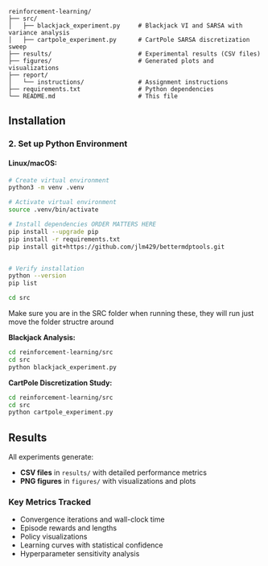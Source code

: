 
```
reinforcement-learning/
├── src/
│   ├── blackjack_experiment.py     # Blackjack VI and SARSA with variance analysis
│   ├── cartpole_experiment.py      # CartPole SARSA discretization sweep
├── results/                        # Experimental results (CSV files)
├── figures/                        # Generated plots and visualizations
├── report/
│   └── instructions/               # Assignment instructions
├── requirements.txt                # Python dependencies
└── README.md                       # This file
```
## Installation

### 2. Set up Python Environment

#### **Linux/macOS:**
```bash
# Create virtual environment
python3 -m venv .venv

# Activate virtual environment
source .venv/bin/activate

# Install dependencies ORDER MATTERS HERE
pip install --upgrade pip
pip install -r requirements.txt
pip install git+https://github.com/jlm429/bettermdptools.git


# Verify installation
python --version
pip list

cd src
```

Make sure you are in the SRC folder when running these, they will run just move the folder structre around

**Blackjack Analysis:**
```bash
cd reinforcement-learning/src
cd src
python blackjack_experiment.py
```

**CartPole Discretization Study:**
```bash
cd reinforcement-learning/src
cd src
python cartpole_experiment.py
```


## Results

All experiments generate:
- **CSV files** in `results/` with detailed performance metrics
- **PNG figures** in `figures/` with visualizations and plots

### Key Metrics Tracked
- Convergence iterations and wall-clock time
- Episode rewards and lengths
- Policy visualizations
- Learning curves with statistical confidence
- Hyperparameter sensitivity analysis

